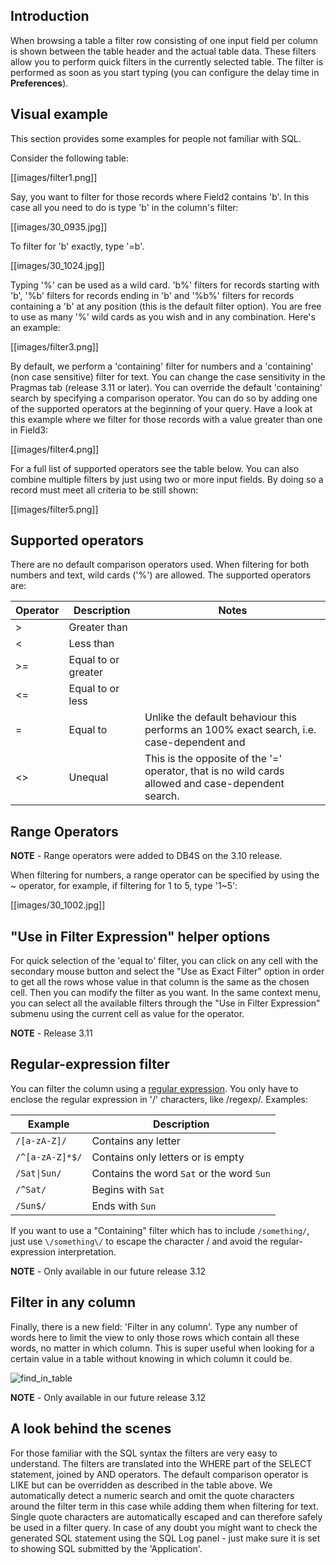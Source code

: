 ## Introduction
When browsing a table a filter row consisting of one input field per column is shown between the table header and the actual table data. These filters allow you to perform quick filters in the currently selected table. The filter is performed as soon as you start typing (you can configure the delay time in **Preferences**).

## Visual example
This section provides some examples for people not familiar with SQL.

Consider the following table:

[[images/filter1.png]]

Say, you want to filter for those records where Field2 contains 'b'. In this case all you need to do is type 'b' in the column's filter:

[[images/30_0935.jpg]]

To filter for 'b' exactly, type '=b'.

[[images/30_1024.jpg]]

Typing '%' can be used as a wild card. 'b%' filters for records starting with 'b', '%b' filters for records ending in 'b' and '%b%' filters for records containing a 'b' at any position (this is the default filter option). You are free to use as many '%' wild cards as you wish and in any combination. Here's an example:

[[images/filter3.png]]

By default, we perform a 'containing' filter for numbers and a 'containing' (non case sensitive) filter for text. You can change the case sensitivity in the Pragmas tab (release 3.11 or later). You can override the default 'containing' search by specifying a comparison operator. You can do so by adding one of the supported operators at the beginning of your query. Have a look at this example where we filter for those records with a value greater than one in Field3:

[[images/filter4.png]]

For a full list of supported operators see the table below. You can also combine multiple filters by just using two or more input fields. By doing so a record must meet all criteria to be still shown:

[[images/filter5.png]]

## Supported operators
There are no default comparison operators used.  When filtering for both numbers and text, wild cards ('%') are allowed. The supported operators are:

|Operator | Description         | Notes
|---------|---------------------|------
|>        | Greater than        | 
|<        | Less than           | 
|>=       | Equal to or greater | 
|<=       | Equal to or less    | 
|=        | Equal to            | Unlike the default behaviour this performs an 100% exact search, i.e. case-dependent and |'%' characters not treated as wild cards but as normal characters.
|<>       | Unequal             | This is the opposite of the '=' operator, that is no wild cards allowed and case-dependent search.

## Range Operators

**NOTE** - Range operators were added to DB4S on the 3.10 release.

When filtering for numbers, a range operator can be specified by using the ~ operator, for example, if filtering for 1 to 5, type '1~5':

[[images/30_1002.jpg]]

## "Use in Filter Expression" helper options
For quick selection of the 'equal to' filter, you can click on any cell with the secondary mouse button and select the "Use as Exact Filter" option in order to get all the rows whose value in that column is the same as the chosen cell. Then you can modify the filter as you want. In the same context menu, you can select all the available filters through the "Use in Filter Expression" submenu using the current cell as value for the operator.

**NOTE** - Release 3.11

## Regular-expression filter
You can filter the column using a [regular expression](https://en.wikipedia.org/wiki/Regular_expression). You only have to enclose the regular expression in '/' characters, like /regexp/. Examples:

|Example | Description         
|---------|---------------------
|`/[a-zA-Z]/` | Contains any letter   
|`/^[a-zA-Z]*$/` | Contains only letters or is empty
|`/Sat\|Sun/`        | Contains the word `Sat` or the word `Sun`
|`/^Sat/`        | Begins with `Sat`
|`/Sun$/`        | Ends with `Sun`

If you want to use a "Containing" filter which has to include `/something/`, just use `\/something\/` to escape the character / and avoid the regular-expression interpretation.

**NOTE** - Only available in our future release 3.12

## Filter in any column
Finally, there is a new field: 'Filter in any column'. Type any number of words here to limit the view to only those rows which contain all these words, no matter in which column. This is super useful when looking for a certain value in a table without knowing in which column it could be.

![find_in_table](https://user-images.githubusercontent.com/3153504/76461862-f99f1d00-63e0-11ea-860b-6cc7dd26e783.png)

**NOTE** - Only available in our future release 3.12

## A look behind the scenes
For those familiar with the SQL syntax the filters are very easy to understand. The filters are translated into the WHERE part of the SELECT statement, joined by AND operators. The default comparison operator is LIKE but can be overridden as described in the table above. We automatically detect a numeric search and omit the quote characters around the filter term in this case while adding them when filtering for text. Single quote characters are automatically escaped and can therefore safely be used in a filter query. In case of any doubt you might want to check the generated SQL statement using the SQL Log panel - just make sure it is set to showing SQL submitted by the 'Application'.
